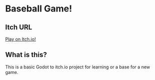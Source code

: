# Baseball Game!

## Itch URL

[Play on Itch.io!](https://lektro10.itch.io/baseball-game)

## What is this?

This is a basic Godot to itch.io project for learning or a base for a new game.